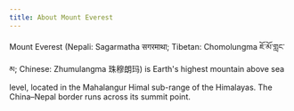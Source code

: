 ```yaml
---
title: About Mount Everest
---
```


Mount Everest (Nepali: Sagarmatha सगरमाथा; Tibetan: Chomolungma ཇོ་མོ་གླང་མ; Chinese: Zhumulangma 珠穆朗玛) is Earth's highest mountain above sea level, located in the Mahalangur Himal sub-range of the Himalayas. The China–Nepal border runs across its summit point.
